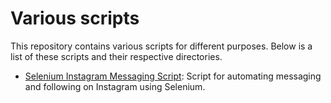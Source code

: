 # Various scripts

This repository contains various scripts for different purposes. Below is a list of these scripts and their respective directories.

- [Selenium Instagram Messaging Script](./instagram/README.md): Script for automating messaging and following on Instagram using Selenium.

